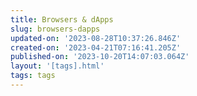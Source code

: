 ```yaml
---
title: Browsers & dApps
slug: browsers-dapps
updated-on: '2023-08-28T10:37:26.846Z'
created-on: '2023-04-21T07:16:41.205Z'
published-on: '2023-10-20T14:07:03.064Z'
layout: '[tags].html'
tags: tags
---
```



